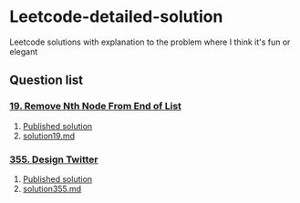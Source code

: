 # Leetcode-detailed-solution
Leetcode solutions with explanation to the problem where I think it's fun or elegant

## Question list

### [19. Remove Nth Node From End of List](https://leetcode.com/problems/remove-nth-node-from-end-of-list/description/)

1. [Published solution](https://leetcode.com/problems/remove-nth-node-from-end-of-list/solutions/4763026/linus-torvalds-good-taste-on-node-removal-9-lines-of-code-with-no-edge-case/)
2. [solution19.md](solution19.md)

### [355. Design Twitter](https://leetcode.com/problems/design-twitter/description/)

1. [Published solution](https://leetcode.com/problems/design-twitter/solutions/4773757/standard-solution-with-heap-optimization-with-cache-full-detailed-explanation/)
2. [solution355.md](solution355.md)